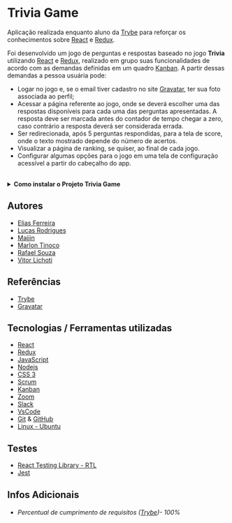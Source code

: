 # Trivia Game

Aplicação realizada enquanto aluno da [Trybe](https://www.betrybe.com/) para reforçar os conhecimentos sobre [React](https://pt-br.reactjs.org/) e [Redux](https://redux.js.org/).

Foi desenvolvido um jogo de perguntas e respostas baseado no jogo **Trivia** utilizando [React](https://pt-br.reactjs.org/) e [Redux](https://redux.js.org/), realizado em grupo suas funcionalidades de acordo com as demandas definidas em um quadro [Kanban](https://www.totvs.com/blog/negocios/kanban/). A partir dessas demandas a pessoa usuária pode:

  - Logar no jogo e, se o email tiver cadastro no site [Gravatar](https://pt.gravatar.com/), ter sua foto associada ao perfil;
  - Acessar a página referente ao jogo, onde se deverá escolher uma das respostas disponíveis para cada uma das perguntas apresentadas. A resposta deve ser marcada antes do contador de tempo chegar a zero, caso contrário a resposta deverá ser considerada errada.
  - Ser redirecionada, após 5 perguntas respondidas, para a tela de score, onde o texto mostrado depende do número de acertos.
  - Visualizar a página de ranking, se quiser, ao final de cada jogo.
  - Configurar algumas opções para o jogo em uma tela de configuração acessível a partir do cabeçalho do app.

<br>

<details>
  <summary><strong>Como instalar o Projeto Trivia Game</strong></summary><br />

## Instalação 

<br>

- Clone o repositório `git@github.com:Rafael-Souza-97/trivia-game.git`:

```bash
git clone git@github.com:Rafael-Souza-97/trivia-game.git
```

<br>

- Entre na pasta do repositório que você acabou de clonar:

```bash
cd trivia-game
```

<br>

 - Instale as depëndencias, caso necessário, com `npm install`:

```bash
npm install
```

<hr>

### Scripts

 - Execute a aplicação com  com `npm start`:
  > Executará a aplicação em modo de desenvolvimento.
 
```bash
npm start
```

Abra [http://localhost:3000](http://localhost:3000) no seu navegador para visualiza-lo.

<hr>
<br>

</details>


## Autores

- [Elias Ferreira](https://github.com/eliasef)
- [Lucas Rodrigues](https://github.com/lucasrodrigges)
- [Majjin](https://github.com/majjin)
- [Marlon Tinoco](https://github.com/eutinoco)
- [Rafael Souza](https://github.com/Rafael-Souza-97)
- [Vitor Lichoti](https://github.com/vitorlichoti)

## Referências

 - [Trybe](https://www.betrybe.com/)
 - [Gravatar](https://pt.gravatar.com/)

## Tecnologias / Ferramentas utilizadas

- [React](https://pt-br.reactjs.org/)
- [Redux](https://redux.js.org/)
- [JavaScript](https://www.javascript.com/)
- [Nodejs](https://nodejs.org/en/)
- [CSS 3](https://www.w3.org/Style/CSS/Overview.en.html)
- [Scrum](https://www.atlassian.com/br/agile/scrum)
- [Kanban](https://www.totvs.com/blog/negocios/kanban/)
- [Zoom](https://zoom.us/)
- [Slack](https://slack.com/intl/pt-br/)
- [VsCode](https://code.visualstudio.com/)
- [Git](https://git-scm.com/) & [GitHub](https://github.com/)
- [Linux - Ubuntu](https://ubuntu.com/)

## Testes

- [React Testing Library - RTL](https://testing-library.com/docs/react-testing-library/intro/)
- [Jest](https://jestjs.io/pt-BR/)

## Infos Adicionais

- ###### Percentual de cumprimento de requisitos ([Trybe](https://www.betrybe.com/))- 100%


